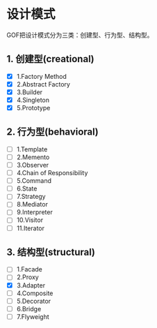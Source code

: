 # 设计模式
GOF把设计模式分为三类：创建型、行为型、结构型。

## 1. 创建型(creational)
- [x] 1.Factory Method 
- [x] 2.Abstract Factory
- [x] 3.Builder
- [x] 4.Singleton
- [x] 5.Prototype
## 2. 行为型(behavioral)
- [ ] 1.Template
- [ ] 2.Memento
- [ ] 3.Observer
- [ ] 4.Chain of Responsibility
- [ ] 5.Command
- [ ] 6.State
- [ ] 7.Strategy
- [ ] 8.Mediator
- [ ] 9.Interpreter
- [ ] 10.Visitor
- [ ] 11.Iterator
## 3. 结构型(structural)
- [ ] 1.Facade
- [ ] 2.Proxy
- [x] 3.Adapter
- [ ] 4.Composite
- [ ] 5.Decorator
- [ ] 6.Bridge
- [ ] 7.Flyweight